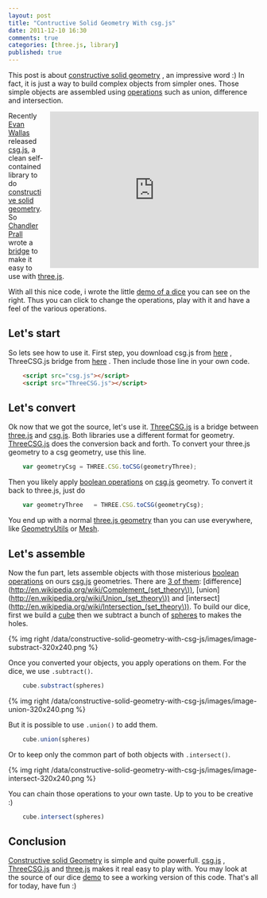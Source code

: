 ```yaml
---
layout: post
title: "Contructive Solid Geometry With csg.js"
date: 2011-12-10 16:30
comments: true
categories: [three.js, library]
published: true
---
```


This post is about
[constructive solid geometry](http://en.wikipedia.org/wiki/Constructive_solid_geometry)
, an impressive word :)
In fact, it is just a way to build complex objects from simpler ones.
Those simple objects are assembled using
[operations](http://en.wikipedia.org/wiki/Algebra_of_sets)
such as union, difference and intersection.

<iframe src="http://127.0.0.1:4000/constructive-solid-geometry-with-csg-js/"
	width="420" height="315" frameborder="0" style="float: right; margin-left: 1em;">
</iframe>

Recently
[Evan Wallas](http://madebyevan.com/)
released
[csg.js](http://evanw.github.com/csg.js/),
a clean self-contained library to do 
[constructive solid geometry](http://en.wikipedia.org/wiki/Constructive_solid_geometry).
So [Chandler Prall](http://chandler.prallfamily.com/)
wrote a
[bridge](http://chandler.prallfamily.com/2011/12/constructive-solid-geometry-with-three-js/)
to make it easy to use with
[three.js](https://github.com/mrdoob/three.js/).

With all this nice code, i wrote the little
[demo of a dice](/data/constructive-solid-geometry-with-csg-js/)
you can see on the right. Thus you can click to change the operations, play
with it and have a feel of the various operations.


## Let's start

So lets see how to use it. First step, you download
csg.js from
[here](http://evanw.github.com/csg.js/)
, ThreeCSG.js bridge from
[here](http://chandler.prallfamily.com/labs/three/csg/ThreeCSG.js)
. Then include those line in your own code.

```html
	<script src="csg.js"></script>
	<script src="ThreeCSG.js"></script>
```

## Let's convert

Ok now that we got the source, let's use it.
[ThreeCSG.js](http://chandler.prallfamily.com/2011/12/constructive-solid-geometry-with-three-js/)
is a bridge between
[three.js](https://github.com/mrdoob/three.js/)
and
[csg.js](http://evanw.github.com/csg.js/).
Both libraries use a different format for geometry.
[ThreeCSG.js](http://chandler.prallfamily.com/2011/12/constructive-solid-geometry-with-three-js/)
does the conversion back and forth.
To convert your three.js geometry to a csg geometry, use this line.

```javascript
	var geometryCsg	= THREE.CSG.toCSG(geometryThree);
```

Then you likely apply
[boolean operations](http://en.wikipedia.org/wiki/Algebra_of_sets)
on
[csg.js](http://evanw.github.com/csg.js/) geometry.
To convert it back to three.js, just do


```javascript
	var geometryThree	= THREE.CSG.toCSG(geometryCsg);
```

You end up with a normal [three.js geometry](https://github.com/mrdoob/three.js/blob/master/src/core/Geometry.js)
than you can use everywhere, like
[GeometryUtils](https://github.com/mrdoob/three.js/blob/master/src/extras/GeometryUtils.js)
or
[Mesh](https://github.com/mrdoob/three.js/blob/master/src/objects/Mesh.js).

## Let's assemble

Now the fun part, lets assemble objects with those misterious 
[boolean operations](http://en.wikipedia.org/wiki/Algebra_of_sets)
on ours
[csg.js](http://evanw.github.com/csg.js/)
geometries.
There are [3 of them](http://en.wikipedia.org/wiki/Constructive_solid_geometry):
[difference](http://en.wikipedia.org/wiki/Complement_(set_theory\)),
[union](http://en.wikipedia.org/wiki/Union_(set_theory\))
and
[intersect](http://en.wikipedia.org/wiki/Intersection_(set_theory\)).
To build our dice, first we build a
[cube](https://github.com/mrdoob/three.js/blob/master/src/extras/geometries/CubeGeometry.js)
then we subtract a bunch of
[spheres](https://github.com/mrdoob/three.js/blob/master/src/extras/geometries/SphereGeometry.js)
to makes the holes.

{% img right /data/constructive-solid-geometry-with-csg-js/images/image-substract-320x240.png %}

Once you converted your objects, you apply operations on them.
For the dice, we use ```.subtract()```.

```javascript
	cube.substract(spheres)
```

<div style="clear:both;"></div>
{% img right /data/constructive-solid-geometry-with-csg-js/images/image-union-320x240.png %}

But it is possible to use ```.union()``` to add them.

```javascript
	cube.union(spheres)
```

Or to keep only the common part of both objects with ```.intersect()```.

{% img right /data/constructive-solid-geometry-with-csg-js/images/image-intersect-320x240.png %}

You can chain those operations to your own taste.
Up to you to be creative :)

```javascript
	cube.intersect(spheres)
```

## Conclusion

[Constructive solid Geometry](http://en.wikipedia.org/wiki/Constructive_solid_geometry)
is simple and quite powerfull.
[csg.js](http://evanw.github.com/csg.js/)
,
[ThreeCSG.js](http://chandler.prallfamily.com/2011/12/constructive-solid-geometry-with-three-js/)
and
[three.js](https://github.com/mrdoob/three.js/)
makes it real easy to play with.
You may look at the source of our dice
[demo](/data/constructive-solid-geometry-with-csg-js/)
to see a working version of this code.
That's all for today, have fun :)
